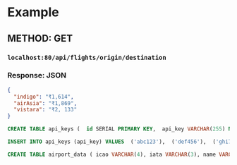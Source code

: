# Example
## METHOD: GET
### `localhost:80/api/flights/origin/destination`

### Response: JSON
```JSON
{
  "indigo": "₹1,614",
  "airAsia": "₹1,869",
  "vistara": "₹2, 133"
}
```

````SQL
CREATE TABLE api_keys (  id SERIAL PRIMARY KEY,  api_key VARCHAR(255) NOT NULL, created_at TIMESTAMP DEFAULT NOW());
````

````SQL
INSERT INTO api_keys (api_key) VALUES  ('abc123'),  ('def456'),  ('ghi789'),  ('jkl012'),  ('mno345');
````

````SQL
CREATE TABLE airport_data ( icao VARCHAR(4), iata VARCHAR(3), name VARCHAR(255), city VARCHAR(255), state VARCHAR(255), country VARCHAR(255), elevation INTEGER, lat FLOAT, lon FLOAT, tz VARCHAR(255));
````